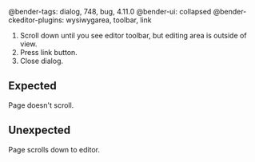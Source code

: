 @bender-tags: dialog, 748, bug, 4.11.0
@bender-ui: collapsed
@bender-ckeditor-plugins: wysiwygarea, toolbar, link

1. Scroll down until you see editor toolbar, but editing area is outside of view.
1. Press link button.
1. Close dialog.

## Expected

Page doesn't scroll.

## Unexpected

Page scrolls down to editor.
